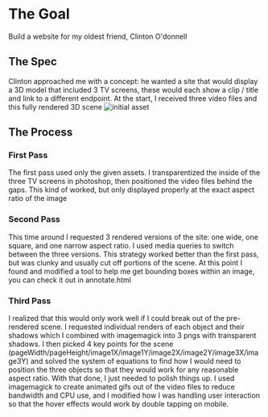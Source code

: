 # The Goal
Build a website for my oldest friend, Clinton O'donnell

## The Spec
Clinton approached me with a concept: he wanted a site that would display a 3D model that included 3 TV screens, these would each show a clip / title and link to a different endpoint. 
At the start, I received three video files and this fully rendered 3D scene
![initial asset](https://raw.githubusercontent.com/lordchair/ceodonnell_site/master/assets/archive/background_wide.png)

## The Process

### First Pass
The first pass used only the given assets. I transparentized the inside of the three TV screens in photoshop, then positioned the video files behind the gaps. This kind of worked, but only displayed properly at the exact aspect ratio of the image

### Second Pass
This time around I requested 3 rendered versions of the site: one wide, one square, and one narrow aspect ratio. I used media queries to switch between the three versions. This strategy worked better than the first pass, but was clunky and usually cut off portions of the scene. At this point I found and modified a tool to help me get bounding boxes within an image, you can check it out in annotate.html

### Third Pass
I realized that this would only work well if I could break out of the pre-rendered scene. I requested individual renders of each object and their shadows which I combined with imagemagick into 3 pngs with transparent shadows. I then picked 4 key points for the scene (pageWidth/pageHeight/image1X/image1Y/image2X/image2Y/image3X/image3Y) and solved the system of equations to find how I would need to position the three objects so that they would work for any reasonable aspect ratio. With that done, I just needed to polish things up. I used imagemagick to create animated gifs out of the video files to reduce bandwidth and CPU use, and I modified how I was handling user interaction so that the hover effects would work by double tapping on mobile. 
